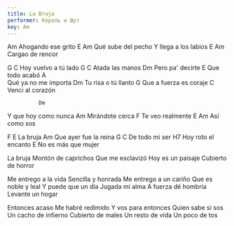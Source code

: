 ```yaml
---
title: La Bruja
performer: Король и Шут
key: Am
---
```


Am
Ahogando ese grito
     E         Am
Qué sube del pecho
Y llega a los labios
   E         Am
Cargao de rencor

G               C
Hoy vuelvo a tú lado
G               C
Atada las manos
             Dm
Pero pa' decirte
           E
Que todo acabó
               A  
Qué ya no me importa
                Dm
Tu risa o tú llanto 
             G
Que a fuerza es coraje
             C   
Venci al corazón

              Dm   
Y que hoy como nunca
             Am
Mirándote cerca
             F
Te veo realmente
E             Am
Así como sos

F         E
La bruja
                Am
Que ayer fue la reina
      G       C
De todo mi ser
              H7
Hoy roto el encanto
               E
No es más que mujer

La bruja
Montón de caprichos
Que me esclavizó
Hoy es un paisaje
Cubierto de horror

Me entrego a la vida
Sencilla y honrada
Me entrego a un cariño
Que es noble y leal
Y puede que un día
Jugada mi alma
A fuerza dé hombría
Levante un hogar

Entonces acaso
Me habré redimido
Y vos para entonces
Quien sabe si sos
Un cacho de infierno
Cubierto de males
Un resto de vida
Un poco de tos